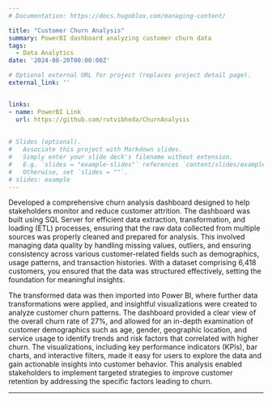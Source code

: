 ```yaml
---
# Documentation: https://docs.hugoblox.com/managing-content/

title: "Customer Churn Analysis"
summary: PowerBI dashboard analyzing customer churn data
tags:
  - Data Analytics
date: '2024-08-20T00:00:00Z'

# Optional external URL for project (replaces project detail page).
external_link: ''


links:
- name: PowerBI Link
  url: https://github.com/rutvibheda/ChurnAnalysis
  
 
# Slides (optional).
#   Associate this project with Markdown slides.
#   Simply enter your slide deck's filename without extension.
#   E.g. `slides = "example-slides"` references `content/slides/example-slides.md`.
#   Otherwise, set `slides = ""`.
# slides: example
---
```


Developed a comprehensive churn analysis dashboard designed to help stakeholders monitor and reduce customer attrition. The dashboard was built using SQL Server for efficient data extraction, transformation, and loading (ETL) processes, ensuring that the raw data collected from multiple sources was properly cleaned and prepared for analysis. This involved managing data quality by handling missing values, outliers, and ensuring consistency across various customer-related fields such as demographics, usage patterns, and transaction histories. With a dataset comprising 6,418 customers, you ensured that the data was structured effectively, setting the foundation for meaningful insights.

The transformed data was then imported into Power BI, where further data transformations were applied, and insightful visualizations were created to analyze customer churn patterns. The dashboard provided a clear view of the overall churn rate of 27%, and allowed for an in-depth examination of customer demographics such as age, gender, geographic location, and service usage to identify trends and risk factors that correlated with higher churn. The visualizations, including key performance indicators (KPIs), bar charts, and interactive filters, made it easy for users to explore the data and gain actionable insights into customer behavior. This analysis enabled stakeholders to implement targeted strategies to improve customer retention by addressing the specific factors leading to churn.

---

